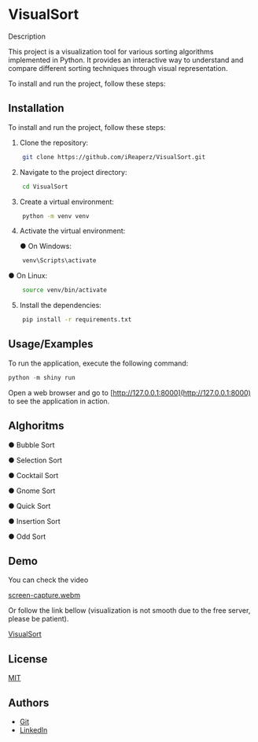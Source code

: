 
# VisualSort

Description

This project is a visualization tool for various sorting algorithms implemented in Python.
It provides an interactive way to understand and compare different sorting techniques through visual representation.

To install and run the project, follow these steps:


## Installation

To install and run the project, follow these steps:

1. Clone the repository:

```bash
    git clone https://github.com/iReaperz/VisualSort.git
```
2. Navigate to the project directory:
```bash
    cd VisualSort
```
3. Create a virtual environment:

```bash
    python -m venv venv
```
4. Activate the virtual environment:

   ● On Windows:
```bash
    venv\Scripts\activate
```
   ● On Linux:
```bash
    source venv/bin/activate
```
5. Install the dependencies:
```bash
    pip install -r requirements.txt
```
## Usage/Examples

To run the application, execute the following command:
```python
python -m shiny run 
```
Open a web browser and go to [http://127.0.0.1:8000](http://127.0.0.1:8000) to see the application in action.

## Alghoritms

● Bubble Sort

● Selection Sort

● Cocktail Sort

● Gnome Sort

● Quick Sort

● Insertion Sort

● Odd Sort



## Demo

You can check the video

[screen-capture.webm](https://github.com/iReaperz/VisualSort/assets/38584864/e95a44ad-3723-4086-a0e6-cff489d2a2c3)

Or follow the link bellow (visualization is not smooth due to the free server, please be patient).

[VisualSort](https://simonyannoy.shinyapps.io/visualsort/)

## License

[MIT](https://choosealicense.com/licenses/mit/)

## Authors

- [Git](https://github.com/iReaperz)
- [LinkedIn](https://www.linkedin.com/in/noy-simonyan-888683266/)


